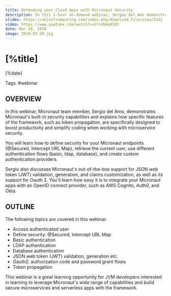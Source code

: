 ```yaml
---
title: Defending your Cloud Apps with Micronaut Security
description: In this 1-hour on-demand webinar, Sergio del Amo demonstrates how to get the most out of the security capabilities at your disposal when building Micronaut applications.
slides: https://objectcomputing.com/index.php/download_file/view/3142
video: https://www.youtube.com/watch?v=VrnVbAyKSEY
date: Mar 20, 2019
image: 2019-03-20.jpg
---
```


# [%title]

[%date]

Tags: #webinar

## OVERVIEW

In this webinar, Micronaut team member, Sergio del Amo, demonstrates Micronaut's built-in security capabilities and explains how specific features of the framework, such as token propagation, are specifically designed to boost productivity and simplify coding when working with microservice security.

You will learn how to define security for your Micronaut endpoints (@Secured, Intercept URL Map), retrieve the current user, use different authentication flows (basic, ldap, database), and create custom authentication providers.

Sergio also discusses Micronaut's out-of-the-box support for JSON web token (JWT) validation, generation, and claims customization, as well as its support for Oauth 2. You'll learn how easy it is to integrate your Micronaut apps with an OpenID connect provider, such as AWS Cognito, Auth0, and Okta.

## OUTLINE

The following topics are covered in this webinar:

- Access authenticated user
- Define security: @Secured, Intercept URL Map
- Basic authentication
- LDAP authentication
- Database authentication
- JSON web token (JWT) validation, generation etc.
- Oauth2: authorization code and password grant flows
- Token propagation

This webinar is a great learning opportunity for JVM developers interested in learning to leverage Micronaut's wide range of capabilities and build secure microservices and serverless apps with the framework.



